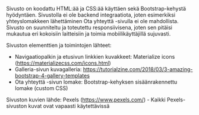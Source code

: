 Sivusto on koodattu HTML:ää ja CSS:ää käyttäen sekä Bootstrap-kehystä hyödyntäen. Sivustolla ei ole backend integraatiota, joten esimerkiksi 
yhteyslomakkeen lähettäminen Ota yhteyttä -sivulla ei ole mahdollista. Sivusto on suunniteltu ja toteutettu responsiivisena, joten sen pitäisi
mukautua eri kokoisiin laitteisiin ja toimia mobiilikäyttäjillä sujuvasti.

Sivuston elementtien ja toimintojen lähteet:
- Navigaatiopalkin ja etusivun linkkien kuvakkeet: Materialize icons (https://materializecss.com/icons.html)
- Galleria-sivun kuvagalleria: https://tutorialzine.com/2018/03/3-amazing-bootstrap-4-gallery-templates
- Ota yhteyttä -sivun lomake: Bootstrap-kehyksen sisäänrakennettu lomake (custom CSS)

Sivuston kuvien lähde:
Pexels (https://www.pexels.com/) - Kaikki Pexels-sivuston kuvat ovat vapaasti käytettävissä
  
